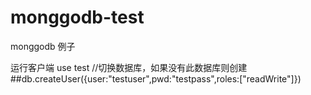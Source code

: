 # monggodb-test
monggodb 例子

运行客户端 use test //切换数据库，如果没有此数据库则创建
##db.createUser({user:"testuser",pwd:"testpass",roles:["readWrite"]})
